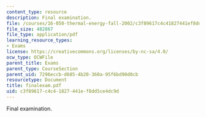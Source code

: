 ```yaml
---
content_type: resource
description: Final examination.
file: /courses/16-050-thermal-energy-fall-2002/c3f89617c4c41827441ef8dd5ce4dc9d_finalexam.pdf
file_size: 482867
file_type: application/pdf
learning_resource_types:
- Exams
license: https://creativecommons.org/licenses/by-nc-sa/4.0/
ocw_type: OCWFile
parent_title: Exams
parent_type: CourseSection
parent_uid: 7296eccb-d685-4b20-360a-95f6bd90d0cb
resourcetype: Document
title: finalexam.pdf
uid: c3f89617-c4c4-1827-441e-f8dd5ce4dc9d
---
```

Final examination.